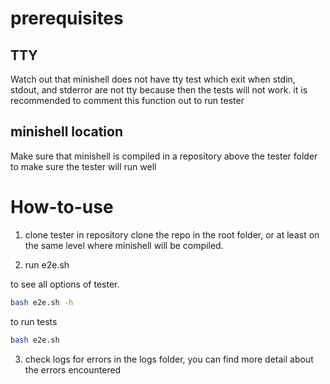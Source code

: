 # prerequisites

## TTY
Watch out that minishell does not have tty test which exit when stdin, stdout, and stderror are not tty
because then the tests will not work. it is recommended to comment this function out to run tester

## minishell location
Make sure that minishell is compiled in a repository above the tester folder to make sure the tester will run well

# How-to-use


1. clone tester in repository
clone the repo in the root folder, or at least on the same level where minishell will be compiled.

2. run e2e.sh

to see all options of tester.
```sh
bash e2e.sh -h
```

to run tests

```sh
bash e2e.sh
```

3. check logs for errors
in the logs folder, you can find more detail about the errors encountered
